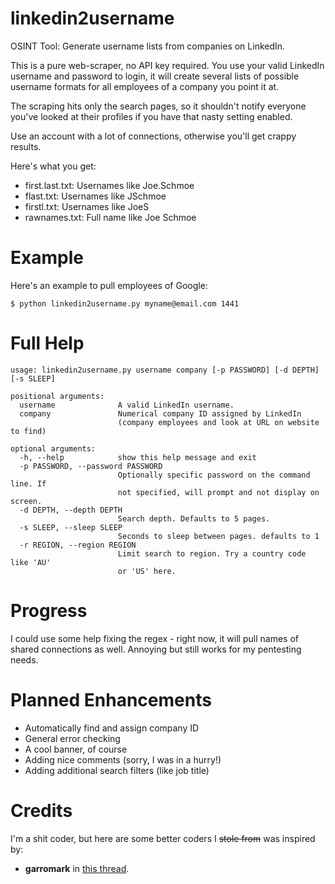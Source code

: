 # linkedin2username
OSINT Tool: Generate username lists from companies on LinkedIn.

This is a pure web-scraper, no API key required. You use your valid LinkedIn username and password to login, it will create several lists of possible username formats for all employees of a company you point it at.

The scraping hits only the search pages, so it shouldn't notify everyone you've looked at their profiles if you have that nasty setting enabled.

Use an account with a lot of connections, otherwise you'll get crappy results.

Here's what you get:
- first.last.txt: Usernames like Joe.Schmoe
- flast.txt:      Usernames like JSchmoe
- firstl.txt:     Usernames like JoeS
- rawnames.txt:   Full name like Joe Schmoe

# Example
Here's an example to pull employees of Google:
```
$ python linkedin2username.py myname@email.com 1441
```

# Full Help
```
usage: linkedin2username.py username company [-p PASSWORD] [-d DEPTH] [-s SLEEP]

positional arguments:
  username              A valid LinkedIn username.
  company               Numerical company ID assigned by LinkedIn 
                        (company employees and look at URL on website to find)

optional arguments:
  -h, --help            show this help message and exit
  -p PASSWORD, --password PASSWORD
                        Optionally specific password on the command line. If
                        not specified, will prompt and not display on screen.
  -d DEPTH, --depth DEPTH
                        Search depth. Defaults to 5 pages.
  -s SLEEP, --sleep SLEEP
                        Seconds to sleep between pages. defaults to 1
  -r REGION, --region REGION
                        Limit search to region. Try a country code like 'AU'
                        or 'US' here.
```

# Progress
I could use some help fixing the regex - right now, it will pull names of shared connections as well. Annoying but still works for my pentesting needs.


# Planned Enhancements
- Automatically find and assign company ID
- General error checking
- A cool banner, of course
- Adding nice comments (sorry, I was in a hurry!)
- Adding additional search filters (like job title)

# Credits
I'm a shit coder, but here are some better coders I ~~stole from~~ was inspired by:
- **garromark** in [this thread](https://stackoverflow.com/questions/18907503/logging-in-to-linkedin-with-python-requests-sessions).
